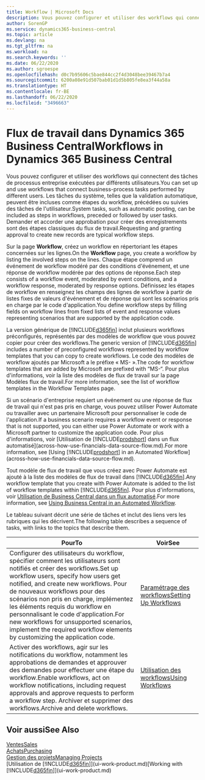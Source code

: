 ```yaml
---
title: Workflow | Microsoft Docs
description: Vous pouvez configurer et utiliser des workflows qui connectent des tâches de processus entreprise exécutées par différents utilisateurs. Les tâches du système, telles que la validation automatique, peuvent être incluses comme étapes du workflow, précédées ou suivies des tâches de l'utilisateur. Demander et accorder une approbation pour créer des enregistrements sont des étapes classiques du workflow.
author: SorenGP
ms.service: dynamics365-business-central
ms.topic: article
ms.devlang: na
ms.tgt_pltfrm: na
ms.workload: na
ms.search.keywords: ''
ms.date: 06/22/2020
ms.author: sgroespe
ms.openlocfilehash: d0c7b95606c5bae844cc2f4d3048bee39467b7a4
ms.sourcegitcommit: 6200a08e91d507bab01d1d5b805fe8ea3f44a58a
ms.translationtype: HT
ms.contentlocale: fr-BE
ms.lasthandoff: 06/22/2020
ms.locfileid: "3496663"
---
```

# <a name="workflows-in-dynamics-365-business-central"></a><span data-ttu-id="84a01-105">Flux de travail dans Dynamics 365 Business Central</span><span class="sxs-lookup"><span data-stu-id="84a01-105">Workflows in Dynamics 365 Business Central</span></span>

<span data-ttu-id="84a01-106">Vous pouvez configurer et utiliser des workflows qui connectent des tâches de processus entreprise exécutées par différents utilisateurs.</span><span class="sxs-lookup"><span data-stu-id="84a01-106">You can set up and use workflows that connect business-process tasks performed by different users.</span></span> <span data-ttu-id="84a01-107">Les tâches du système, telles que la validation automatique, peuvent être incluses comme étapes du workflow, précédées ou suivies des tâches de l'utilisateur.</span><span class="sxs-lookup"><span data-stu-id="84a01-107">System tasks, such as automatic posting, can be included as steps in workflows, preceded or followed by user tasks.</span></span> <span data-ttu-id="84a01-108">Demander et accorder une approbation pour créer des enregistrements sont des étapes classiques du flux de travail.</span><span class="sxs-lookup"><span data-stu-id="84a01-108">Requesting and granting approval to create new records are typical workflow steps.</span></span>  

 <span data-ttu-id="84a01-109">Sur la page **Workflow**, créez un workflow en répertoriant les étapes concernées sur les lignes.</span><span class="sxs-lookup"><span data-stu-id="84a01-109">On the **Workflow** page, you create a workflow by listing the involved steps on the lines.</span></span> <span data-ttu-id="84a01-110">Chaque étape comprend un événement de workflow modéré par des conditions d'événement, et une réponse de workflow modérée par des options de réponse.</span><span class="sxs-lookup"><span data-stu-id="84a01-110">Each step consists of a workflow event, moderated by event conditions, and a workflow response, moderated by response options.</span></span> <span data-ttu-id="84a01-111">Définissez les étapes de workflow en renseignez les champs des lignes de workflow à partir de listes fixes de valeurs d'événement et de réponse qui sont les scénarios pris en charge par le code d'application.</span><span class="sxs-lookup"><span data-stu-id="84a01-111">You define workflow steps by filling fields on workflow lines from fixed lists of event and response values representing scenarios that are supported by the application code.</span></span>  

 <span data-ttu-id="84a01-112">La version générique de [!INCLUDE[d365fin](includes/d365fin_md.md)] inclut plusieurs workflows préconfigurés, représentés par des modèles de workflow que vous pouvez copier pour créer des workflows.</span><span class="sxs-lookup"><span data-stu-id="84a01-112">The generic version of [!INCLUDE[d365fin](includes/d365fin_md.md)] includes a number of preconfigured workflows represented by workflow templates that you can copy to create workflows.</span></span> <span data-ttu-id="84a01-113">Le code des modèles de workflow ajoutés par Microsoft a le préfixe « MS- ».</span><span class="sxs-lookup"><span data-stu-id="84a01-113">The code for workflow templates that are added by Microsoft are prefixed with “MS-“.</span></span> <span data-ttu-id="84a01-114">Pour plus d'informations, voir la liste des modèles de flux de travail sur la page Modèles flux de travail.</span><span class="sxs-lookup"><span data-stu-id="84a01-114">For more information, see the list of workflow templates in the Workflow Templates page.</span></span>  

 <span data-ttu-id="84a01-115">Si un scénario d'entreprise requiert un événement ou une réponse de flux de travail qui n'est pas pris en charge, vous pouvez utiliser Power Automate ou travailler avec un partenaire Microsoft pour personnaliser le code de l'application.</span><span class="sxs-lookup"><span data-stu-id="84a01-115">If a business scenario requires a workflow event or response that is not supported, you can either use Power Automate or work with a Microsoft partner to customize the application code.</span></span> <span data-ttu-id="84a01-116">Pour plus d'informations, voir [Utilisation de [!INCLUDE[prodshort](includes/prodshort.md)] dans un flux automatisé](across-how-use-financials-data-source-flow.md).</span><span class="sxs-lookup"><span data-stu-id="84a01-116">For more information, see [Using [!INCLUDE[prodshort](includes/prodshort.md)] in an Automated Workflow](across-how-use-financials-data-source-flow.md).</span></span>

<span data-ttu-id="84a01-117">Tout modèle de flux de travail que vous créez avec Power Automate est ajouté à la liste des modèles de flux de travail dans [!INCLUDE[d365fin](includes/d365fin_md.md)].</span><span class="sxs-lookup"><span data-stu-id="84a01-117">Any workflow template that you create with Power Automate is added to the list of workflow templates within [!INCLUDE[d365fin](includes/d365fin_md.md)].</span></span> <span data-ttu-id="84a01-118">Pour plus d'informations, voir [Utilisation de Business Central dans un flux automatisé](across-how-use-financials-data-source-flow.md).</span><span class="sxs-lookup"><span data-stu-id="84a01-118">For more information, see [Using Business Central in an Automated Workflow](across-how-use-financials-data-source-flow.md).</span></span>  

 <span data-ttu-id="84a01-119">Le tableau suivant décrit une série de tâches et inclut des liens vers les rubriques qui les décrivent.</span><span class="sxs-lookup"><span data-stu-id="84a01-119">The following table describes a sequence of tasks, with links to the topics that describe them.</span></span>  

|<span data-ttu-id="84a01-120">**Pour**</span><span class="sxs-lookup"><span data-stu-id="84a01-120">**To**</span></span>|<span data-ttu-id="84a01-121">**Voir**</span><span class="sxs-lookup"><span data-stu-id="84a01-121">**See**</span></span>|  
|------------|-------------|  
|<span data-ttu-id="84a01-122">Configurer des utilisateurs du workflow, spécifier comment les utilisateurs sont notifiés et créer des workflows.</span><span class="sxs-lookup"><span data-stu-id="84a01-122">Set up workflow users, specify how users get notified, and create new workflows.</span></span> <span data-ttu-id="84a01-123">Pour de nouveaux workflows pour des scénarios non pris en charge, implémentez les éléments requis du workflow en personnalisant le code d'application.</span><span class="sxs-lookup"><span data-stu-id="84a01-123">For new workflows for unsupported scenarios, implement the required workflow elements by customizing the application code.</span></span>|[<span data-ttu-id="84a01-124">Paramétrage des workflows</span><span class="sxs-lookup"><span data-stu-id="84a01-124">Setting Up Workflows</span></span>](across-set-up-workflows.md)|  
|<span data-ttu-id="84a01-125">Activer des workflows, agir sur les notifications du workflow, notamment les approbations de demandes et approuver des demandes pour effectuer une étape du workflow.</span><span class="sxs-lookup"><span data-stu-id="84a01-125">Enable workflows, act on workflow notifications, including request approvals and approve requests to perform a workflow step.</span></span> <span data-ttu-id="84a01-126">Archiver et supprimer des workflows.</span><span class="sxs-lookup"><span data-stu-id="84a01-126">Archive and delete workflows.</span></span>|[<span data-ttu-id="84a01-127">Utilisation des workflows</span><span class="sxs-lookup"><span data-stu-id="84a01-127">Using Workflows</span></span>](across-use-workflows.md)|  

## <a name="see-also"></a><span data-ttu-id="84a01-128">Voir aussi</span><span class="sxs-lookup"><span data-stu-id="84a01-128">See Also</span></span>

[<span data-ttu-id="84a01-129">Ventes</span><span class="sxs-lookup"><span data-stu-id="84a01-129">Sales</span></span>](sales-manage-sales.md)  
[<span data-ttu-id="84a01-130">Achats</span><span class="sxs-lookup"><span data-stu-id="84a01-130">Purchasing</span></span>](purchasing-manage-purchasing.md)  
[<span data-ttu-id="84a01-131">Gestion des projets</span><span class="sxs-lookup"><span data-stu-id="84a01-131">Managing Projects</span></span>](projects-manage-projects.md)  
<span data-ttu-id="84a01-132">[Utilisation de [!INCLUDE[d365fin](includes/d365fin_md.md)]](ui-work-product.md)</span><span class="sxs-lookup"><span data-stu-id="84a01-132">[Working with [!INCLUDE[d365fin](includes/d365fin_md.md)]](ui-work-product.md)</span></span>  
